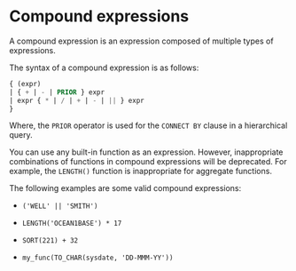 # Compound expressions

A compound expression is an expression composed of multiple types of expressions.

The syntax of a compound expression is as follows:

```sql
{ (expr)
| { + | - | PRIOR } expr
| expr { * | / | + | - | || } expr
}
```

Where, the `PRIOR` operator is used for the `CONNECT BY` clause in a hierarchical query.

You can use any built-in function as an expression. However, inappropriate combinations of functions in compound expressions will be deprecated. For example, the `LENGTH()` function is inappropriate for aggregate functions.

The following examples are some valid compound expressions:

* `('WELL' || 'SMITH')`

* `LENGTH('OCEAN1BASE') * 17`

* `SORT(221) + 32`

* `my_func(TO_CHAR(sysdate, 'DD-MMM-YY'))`

